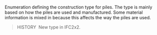 Enumeration defining the construction type for piles. The type is mainly based on how the piles are used and manufactured. Some material information is mixed in because this affects the way the piles are used.

> HISTORY&nbsp; New type in IFC2x2.